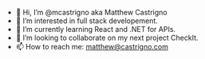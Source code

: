 - 👋 Hi, I’m @mcastrigno aka Matthew Castrigno  
- 👀 I’m interested in full stack developement.
- 🌱 I’m currently learning React and .NET for APIs.
- 💞️ I’m looking to collaborate on my next project CheckIt.
- 📫 How to reach me: matthew@castrigno.com

<!---
mcastrigno/mcastrigno is a ✨ special ✨ repository because its `README.md` (this file) appears on your GitHub profile.
You can click the Preview link to take a look at your changes.
--->

